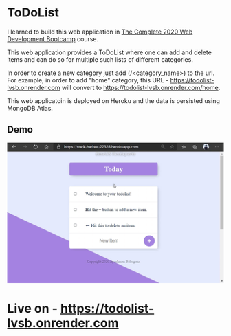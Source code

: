 # ToDoList
I learned to build this web application in [The Complete 2020 Web Development Bootcamp](https://www.udemy.com/course/the-complete-web-development-bootcamp/) course. <br />

This web application provides a ToDoList where one can add and delete items and can do so for multiple such lists of different categories. 

In order to create a new category just add (/<category_name>) to the url. For example, in order to add "home" category, this URL - https://todolist-lvsb.onrender.com will convert to https://todolist-lvsb.onrender.com/home.

This web applicatoin is deployed on Heroku and the data is persisted using MongoDB Atlas.

Demo
-----------
![](https://github.com/Ayushman-500/Ayushman-500/blob/master/ToDoList-Web-App.gif)

# Live on - https://todolist-lvsb.onrender.com
